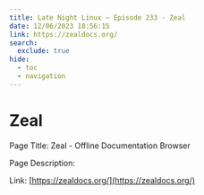 ```yaml
---
title: Late Night Linux – Episode 233 - Zeal
date: 12/06/2023 18:56:15
link: https://zealdocs.org/
search:
  exclude: true
hide:
  - toc
  - navigation
---
```


# Zeal

Page Title: Zeal - Offline Documentation Browser

Page Description:  

Link: [https://zealdocs.org/](https://zealdocs.org/)